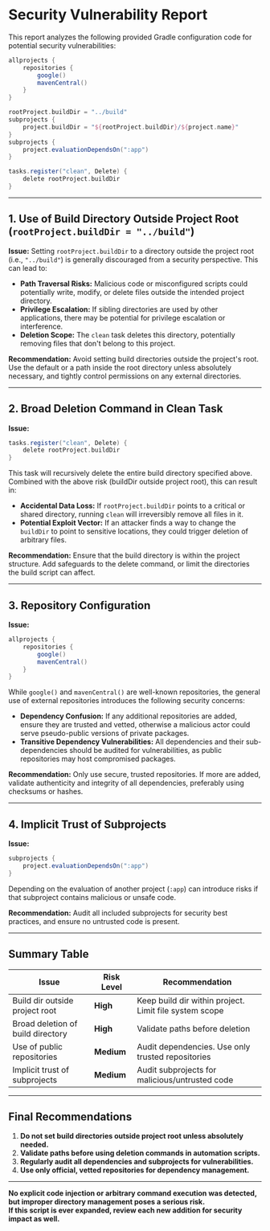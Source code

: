 # Security Vulnerability Report

This report analyzes the following provided Gradle configuration code for potential security vulnerabilities:

```groovy
allprojects {
    repositories {
        google()
        mavenCentral()
    }
}

rootProject.buildDir = "../build"
subprojects {
    project.buildDir = "${rootProject.buildDir}/${project.name}"
}
subprojects {
    project.evaluationDependsOn(":app")
}

tasks.register("clean", Delete) {
    delete rootProject.buildDir
}
```

---

## 1. Use of Build Directory Outside Project Root (`rootProject.buildDir = "../build"`)

**Issue:**
Setting `rootProject.buildDir` to a directory outside the project root (i.e., `"../build"`) is generally discouraged from a security perspective. This can lead to:

- **Path Traversal Risks:** Malicious code or misconfigured scripts could potentially write, modify, or delete files outside the intended project directory.
- **Privilege Escalation:** If sibling directories are used by other applications, there may be potential for privilege escalation or interference.
- **Deletion Scope:** The `clean` task deletes this directory, potentially removing files that don't belong to this project.

**Recommendation:**
Avoid setting build directories outside the project's root. Use the default or a path inside the root directory unless absolutely necessary, and tightly control permissions on any external directories.

---

## 2. Broad Deletion Command in Clean Task

**Issue:**
```groovy
tasks.register("clean", Delete) {
    delete rootProject.buildDir
}
```
This task will recursively delete the entire build directory specified above. Combined with the above risk (buildDir outside project root), this can result in:

- **Accidental Data Loss:** If `rootProject.buildDir` points to a critical or shared directory, running `clean` will irreversibly remove all files in it.
- **Potential Exploit Vector:** If an attacker finds a way to change the `buildDir` to point to sensitive locations, they could trigger deletion of arbitrary files.

**Recommendation:**
Ensure that the build directory is within the project structure. Add safeguards to the delete command, or limit the directories the build script can affect.

---

## 3. Repository Configuration

**Issue:**
```groovy
allprojects {
    repositories {
        google()
        mavenCentral()
    }
}
```
While `google()` and `mavenCentral()` are well-known repositories, the general use of external repositories introduces the following security concerns:

- **Dependency Confusion:** If any additional repositories are added, ensure they are trusted and vetted, otherwise a malicious actor could serve pseudo-public versions of private packages.
- **Transitive Dependency Vulnerabilities:** All dependencies and their sub-dependencies should be audited for vulnerabilities, as public repositories may host compromised packages.

**Recommendation:**
Only use secure, trusted repositories. If more are added, validate authenticity and integrity of all dependencies, preferably using checksums or hashes.

---

## 4. Implicit Trust of Subprojects

**Issue:**
```groovy
subprojects {
    project.evaluationDependsOn(":app")
}
```
Depending on the evaluation of another project (`:app`) can introduce risks if that subproject contains malicious or unsafe code.

**Recommendation:**
Audit all included subprojects for security best practices, and ensure no untrusted code is present.

---

## Summary Table

| Issue                                                     | Risk Level | Recommendation                                         |
|-----------------------------------------------------------|------------|--------------------------------------------------------|
| Build dir outside project root                            | **High**   | Keep build dir within project. Limit file system scope |
| Broad deletion of build directory                         | **High**   | Validate paths before deletion                         |
| Use of public repositories                               | **Medium** | Audit dependencies. Use only trusted repositories      |
| Implicit trust of subprojects                            | **Medium** | Audit subprojects for malicious/untrusted code         |

---

## Final Recommendations

1. **Do not set build directories outside project root unless absolutely needed.**  
2. **Validate paths before using deletion commands in automation scripts.**  
3. **Regularly audit all dependencies and subprojects for vulnerabilities.**  
4. **Use only official, vetted repositories for dependency management.**

---

**No explicit code injection or arbitrary command execution was detected, but improper directory management poses a serious risk.**  
**If this script is ever expanded, review each new addition for security impact as well.**